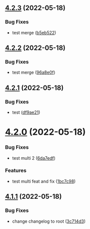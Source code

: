 ## [4.2.3](https://github.com/oeyoews/semantictest/compare/v4.2.2...v4.2.3) (2022-05-18)


### Bug Fixes

* test merge ([b5eb522](https://github.com/oeyoews/semantictest/commit/b5eb52291a8c555f69c5cca1559075a59bf50547))

## [4.2.2](https://github.com/oeyoews/semantictest/compare/v4.2.1...v4.2.2) (2022-05-18)


### Bug Fixes

* test merge ([96a8e0f](https://github.com/oeyoews/semantictest/commit/96a8e0fb3da7cf0d7a4632160fb7db62a344ad97))

## [4.2.1](https://github.com/oeyoews/semantictest/compare/v4.2.0...v4.2.1) (2022-05-18)


### Bug Fixes

* test ([df9ae21](https://github.com/oeyoews/semantictest/commit/df9ae2182e8cb9f9dde48a383ebbaf0f126db567))

# [4.2.0](https://github.com/oeyoews/semantictest/compare/v4.1.1...v4.2.0) (2022-05-18)


### Bug Fixes

* test multi 2 ([6da7edf](https://github.com/oeyoews/semantictest/commit/6da7edfbb1841989962800357f0135c4ce0e7aba))


### Features

* test multi feat and fix ([1bc7c98](https://github.com/oeyoews/semantictest/commit/1bc7c98b9e43ffd575e2aa02ee05f1619a17c4fd))

## [4.1.1](https://github.com/oeyoews/semantictest/compare/v4.1.0...v4.1.1) (2022-05-18)


### Bug Fixes

* change changelog to root ([3c714d3](https://github.com/oeyoews/semantictest/commit/3c714d32564a4fc7280fa9724e39332442f09fe0))
